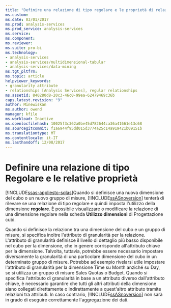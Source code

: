 ```yaml
---
title: "Definire una relazione di tipo regolare e le proprietà di relazione di tipo regolare | Documenti Microsoft"
ms.custom: 
ms.date: 03/01/2017
ms.prod: analysis-services
ms.prod_service: analysis-services
ms.service: 
ms.component: 
ms.reviewer: 
ms.suite: pro-bi
ms.technology:
- analysis-services
- analysis-services/multidimensional-tabular
- analysis-services/data-mining
ms.tgt_pltfrm: 
ms.topic: article
helpviewer_keywords:
- granularity attribute
- relationships [Analysis Services], regular relationships
ms.assetid: 840280d8-20c3-46c0-99ea-62479469c36b
caps.latest.revision: "9"
author: Minewiskan
ms.author: owend
manager: kfile
ms.workload: Inactive
ms.openlocfilehash: 10025f3c362a0be45d782644ca36a41661e13c68
ms.sourcegitcommit: f1a6944f95dd015d3774a25c14a919421b09151b
ms.translationtype: MT
ms.contentlocale: it-IT
ms.lasthandoff: 12/08/2017
---
```

# <a name="define-a-regular-relationship-and-regular-relationship-properties"></a>Definire una relazione di tipo Regolare e le relative proprietà
[!INCLUDE[ssas-appliesto-sqlas](../../includes/ssas-appliesto-sqlas.md)]Quando si definisce una nuova dimensione del cubo o un nuovo gruppo di misure, [!INCLUDE[ssASnoversion](../../includes/ssasnoversion-md.md)] tenterà di rilevare se una relazione di tipo regolare e quindi imposta l'utilizzo della dimensione **regolare**. È possibile visualizzare o modificare la relazione di una dimensione regolare nella scheda **Utilizzo dimensioni** di Progettazione cubi.  
  
 Quando si definisce la relazione tra una dimensione del cubo e un gruppo di misure, si specifica inoltre l'attributo di granularità per la relazione. L'attributo di granularità definisce il livello di dettaglio più basso disponibile nel cubo per la dimensione, che in genere corrisponde all'attributo chiave per la dimensione. Talvolta, tuttavia, potrebbe essere necessario impostare diversamente la granularità di una particolare dimensione del cubo in un determinato gruppo di misure. Potrebbe ad esempio rivelarsi utile impostare l'attributo di granularità per la dimensione Time su Month anziché su Day, se si utilizza un gruppo di misure Sales Quotas o Budget. Quando si specifica l'attributo di granularità in base a un attributo diverso dall'attributo chiave, è necessario garantire che tutti gli altri attributi della dimensione siano collegati direttamente o indirettamente a quest'altro attributo tramite relazioni tra attributi. In caso contrario, [!INCLUDE[ssASnoversion](../../includes/ssasnoversion-md.md)] non sarà in grado di eseguire correttamente l'aggregazione dei dati.  
  
  
